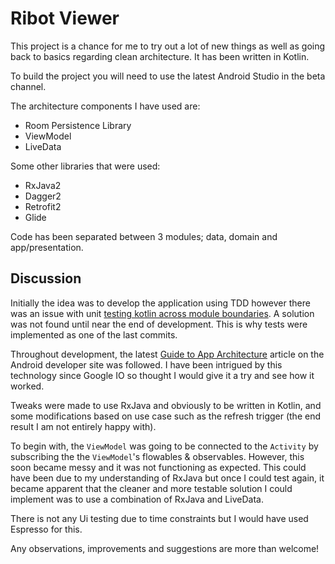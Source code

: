 # Ribot Viewer

This project is a chance for me to try out a lot of new things as well as going back to basics regarding
clean architecture. It has been written in Kotlin.

To build the project you will need to use the latest Android Studio in the beta channel.

The architecture components I have used are:

- Room Persistence Library
- ViewModel
- LiveData

Some other libraries that were used:

- RxJava2
- Dagger2
- Retrofit2
- Glide

Code has been separated between 3 modules; data, domain and app/presentation. 

## Discussion

Initially the idea was to develop the application using TDD however there was an issue with unit 
[testing kotlin across module boundaries](https://youtrack.jetbrains.com/oauth?state=%2Fissue%2FKT-17951). A solution was not found until near the end of development. 
This is why tests were implemented as one of the last commits.

Throughout development, the latest [Guide to App Architecture](https://developer.android.com/topic/libraries/architecture/guide.html)
article on the Android developer site was followed. I have been intrigued by this technology since
Google IO so thought I would give it a try and see how it worked.

Tweaks were made to use RxJava and obviously to be written in Kotlin, and some modifications based 
on use case such as the refresh trigger (the end result I am not entirely happy with).

To begin with, the `ViewModel` was going to be connected to the `Activity` by subscribing the the `ViewModel`'s
flowables & observables. However, this soon became messy and it was not functioning as expected. This
 could have been due to my understanding of RxJava but once I could test again, it became apparent that
 the cleaner and more testable solution I could implement was to use a combination of RxJava and LiveData.
 
There is not any Ui testing due to time constraints but I would have used Espresso for this.

Any observations, improvements and suggestions are more than welcome!


